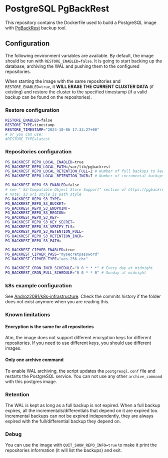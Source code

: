 # PostgreSQL PgBackRest

This repository contains the Dockerfile used to build a PostgreSQL image with [PgBackRest](https://pgbackrest.org/) backup tool.

## Configuration

The following environment variables are available. By default, the image should be run with `RESTORE_ENABLED=false`. It is going to start backing up the database, archiving the WAL and pushing them to the configured repositories.

When starting the image with the same repositories and `RESTORE_ENABLED=true`, it **WILL ERASE THE CURRENT CLUSTER DATA** (if existing) and restore the cluster to the specified timestamp (if a valid backup can be found on the repositories).

### Restore configuration

```bash
RESTORE_ENABLED=false
RESTORE_TYPE=timestamp
RESTORE_TIMESTAMP="2024-10-06 17:33:27+00"
# or you can use:
#RESTORE_TYPE=latest
```

### Repositories configuration

```bash
PG_BACKREST_REPO_LOCAL_ENABLED=true
PG_BACKREST_REPO_LOCAL_PATH=/var/lib/pgbackrest
PG_BACKREST_REPO_LOCAL_RETENTION_FULL=2 # Number of full backups to keep
PG_BACKREST_REPO_LOCAL_RETENTION_INCR=7 # Number of incremental backups to keep

PG_BACKREST_REPO_S3_ENABLED=false
# see " S3-Compatible Object Store Support" section of https://pgbackrest.org/user-guide.html
# note: s3 uri style is path style
PG_BACKREST_REPO_S3_TYPE=
PG_BACKREST_REPO_S3_BUCKET=
PG_BACKREST_REPO_S3_ENDPOINT=
PG_BACKREST_REPO_S3_REGION=
PG_BACKREST_REPO_S3_KEY=
PG_BACKREST_REPO_S3_KEY_SECRET=
PG_BACKREST_REPO_S3_VERIFY_TLS=
PG_BACKREST_REPO_S3_RETENTION_FULL=
PG_BACKREST_REPO_S3_RETENTION_INCR=
PG_BACKREST_REPO_S3_PATH=

PG_BACKREST_CIPHER_ENABLED=true
PG_BACKREST_CIPHER_PASS="mysecretpassword"
PG_BACKREST_CIPHER_TYPE="aes-256-cbc"

PG_BACKREST_CRON_INCR_SCHEDULE="0 0 * * *" # Every day at midnight
PG_BACKREST_CRON_FULL_SCHEDULE="0 0 * * 0" # Sunday at midnight
```

### k8s example configuration

See [Androz2091/k8s-infrastructure](https://github.com/Androz2091/k8s-infrastructure/tree/main/cluster-manifests/db/postgres-pgbackrest). Check the commits history if the folder does not exist anymore when you are reading this.

### Known limitations

#### Encryption is the same for all repositories

Atm, the image does not support different encryption keys for different repositories. If you need to use different keys, you should use different images.

#### Only one archive command

To enable WAL archiving, the script updates the `postgresql.conf` file and restarts the PostgreSQL service. You can not use any other `archive_command` with this postgres image.

### Retention

The WAL is kept as long as a full backup is not expired. When a full backup expires, all the incrementals/differentials that depend on it are expired too. Incremental backups can not be expired independently, they are always expired with the full/differential backup they depend on.

### Debug

You can use the image with `QUIT_SHOW_REPO_INFO=true` to make it print the repositories information (it will list the backups) and exit.
